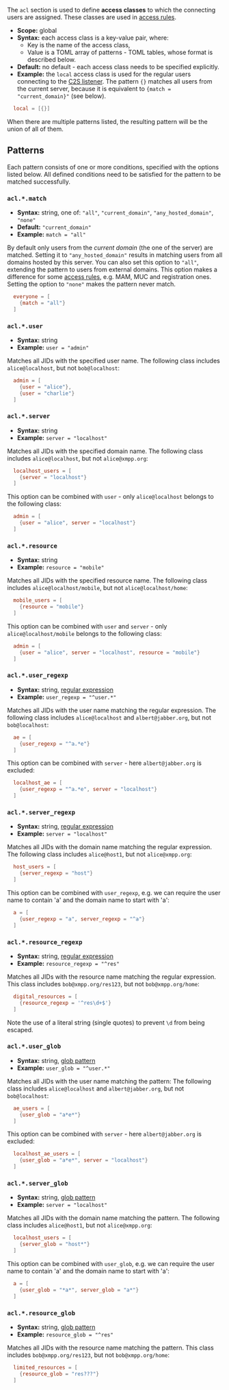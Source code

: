 The `acl` section is used to define **access classes** to which the connecting users are assigned. These classes are used in [access rules](access.md).

* **Scope:** global
* **Syntax:** each access class is a key-value pair, where:
    * Key is the name of the access class,
    * Value is a TOML array of patterns - TOML tables, whose format is described below.
* **Default:** no default - each access class needs to be specified explicitly.
* **Example:** the `local` access class is used for the regular users connecting to the [C2S listener](listen.md#client-to-server-c2s-listenc2s). The pattern `{}` matches all users from the current server, because it is equivalent to `{match = "current_domain}"` (see below).

```toml
  local = [{}]
```

When there are multiple patterns listed, the resulting pattern will be the union of all of them.

## Patterns

Each pattern consists of one or more conditions, specified with the options listed below.
All defined conditions need to be satisfied for the pattern to be matched successfully.

### `acl.*.match`

* **Syntax:** string, one of: `"all"`, `"current_domain"`, `"any_hosted_domain"`, `"none"`
* **Default:** `"current_domain"`
* **Example:** `match = "all"`

By default only users from the *current domain* (the one of the server) are matched.
Setting it to `"any_hosted_domain"` results in matching users from all domains hosted by this server.
You can also set this option to `"all"`, extending the pattern to users from external domains.
This option makes a difference for some [access rules](access.md), e.g. MAM, MUC and registration ones.
Setting the option to `"none"` makes the pattern never match.

```toml
  everyone = [
    {match = "all"}
  ]
```

### `acl.*.user`

* **Syntax:** string
* **Example:** `user = "admin"`

Matches all JIDs with the specified user name.
The following class includes `alice@localhost`, but not `bob@localhost`:

```toml
  admin = [
    {user = "alice"},
    {user = "charlie"}
  ]
```

### `acl.*.server`

* **Syntax:** string
* **Example:** `server = "localhost"`

Matches all JIDs with the specified domain name.
The following class includes `alice@localhost`, but not `alice@xmpp.org`:

```toml
  localhost_users = [
    {server = "localhost"}
  ]
```

This option can be combined with `user` - only `alice@localhost` belongs to the following class:

```toml
  admin = [
    {user = "alice", server = "localhost"}
  ]
```

### `acl.*.resource`

* **Syntax:** string
* **Example:** `resource = "mobile"`

Matches all JIDs with the specified resource name.
The following class includes `alice@localhost/mobile`, but not `alice@localhost/home`:

```toml
  mobile_users = [
    {resource = "mobile"}
  ]
```
This option can be combined with `user` and `server` - only `alice@localhost/mobile` belongs to the following class:

```toml
  admin = [
    {user = "alice", server = "localhost", resource = "mobile"}
  ]
```

### `acl.*.user_regexp`

* **Syntax:** string, [regular expression](http://erlang.org/doc/man/re.html#regexp_syntax)
* **Example:** `user_regexp = "^user.*"`

Matches all JIDs with the user name matching the regular expression.
The following class includes `alice@localhost` and `albert@jabber.org`, but not `bob@localhost`:

```toml
  ae = [
    {user_regexp = "^a.*e"}
  ]
```

This option can be combined with `server` - here `albert@jabber.org` is excluded:

```toml
  localhost_ae = [
    {user_regexp = "^a.*e", server = "localhost"}
  ]
```

### `acl.*.server_regexp`

* **Syntax:** string, [regular expression](http://erlang.org/doc/man/re.html#regexp_syntax)
* **Example:** `server = "localhost"`

Matches all JIDs with the domain name matching the regular expression.
The following class includes `alice@host1`, but not `alice@xmpp.org`:

```toml
  host_users = [
    {server_regexp = "host"}
  ]
```

This option can be combined with `user_regexp`, e.g. we can require the user name to contain 'a' and the domain name to start with 'a':

```toml
  a = [
    {user_regexp = "a", server_regexp = "^a"}
  ]
```

### `acl.*.resource_regexp`

* **Syntax:** string, [regular expression](http://erlang.org/doc/man/re.html#regexp_syntax)
* **Example:** `resource_regexp = "^res"`

Matches all JIDs with the resource name matching the regular expression. This class includes `bob@xmpp.org/res123`, but not `bob@xmpp.org/home`:

```toml
  digital_resources = [
    {resource_regexp = '^res\d+$'}
  ]
```

Note the use of a literal string (single quotes) to prevent `\d` from being escaped.

### `acl.*.user_glob`

* **Syntax:** string, [glob pattern](https://en.wikipedia.org/wiki/Glob_(programming))
* **Example:** `user_glob = "^user.*"`

Matches all JIDs with the user name matching the pattern:
The following class includes `alice@localhost` and `albert@jabber.org`, but not `bob@localhost`:

```toml
  ae_users = [
    {user_glob = "a*e*"}
  ]
```

This option can be combined with `server` - here `albert@jabber.org` is excluded:

```toml
  localhost_ae_users = [
    {user_glob = "a*e*", server = "localhost"}
  ]
```

### `acl.*.server_glob`

* **Syntax:** string, [glob pattern](https://en.wikipedia.org/wiki/Glob_(programming))
* **Example:** `server = "localhost"`

Matches all JIDs with the domain name matching the pattern.
The following class includes `alice@host1`, but not `alice@xmpp.org`:

```toml
  localhost_users = [
    {server_glob = "host*"}
  ]
```

This option can be combined with `user_glob`, e.g. we can require the user name to contain 'a' and the domain name to start with 'a':

```toml
  a = [
    {user_glob = "*a*", server_glob = "a*"}
  ]
```

### `acl.*.resource_glob`

* **Syntax:** string, [glob pattern](https://en.wikipedia.org/wiki/Glob_(programming))
* **Example:** `resource_glob = "^res"`

Matches all JIDs with the resource name matching the pattern. This class includes `bob@xmpp.org/res123`, but not `bob@xmpp.org/home`:

```toml
  limited_resources = [
    {resource_glob = "res???"}
  ]
```
